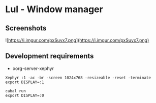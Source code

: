 # Lul - Window manager

## Screenshots

![https://i.imgur.com/pxSuvx7.png](https://i.imgur.com/pxSuvx7.png)

## Development requirements

- xorg-server-xephyr

```
Xephyr :1 -ac -br -screen 1024x768 -resizeable -reset -terminate
export DISPLAY=:1
```

```
cabal run
export DISPLAY=:0
```
